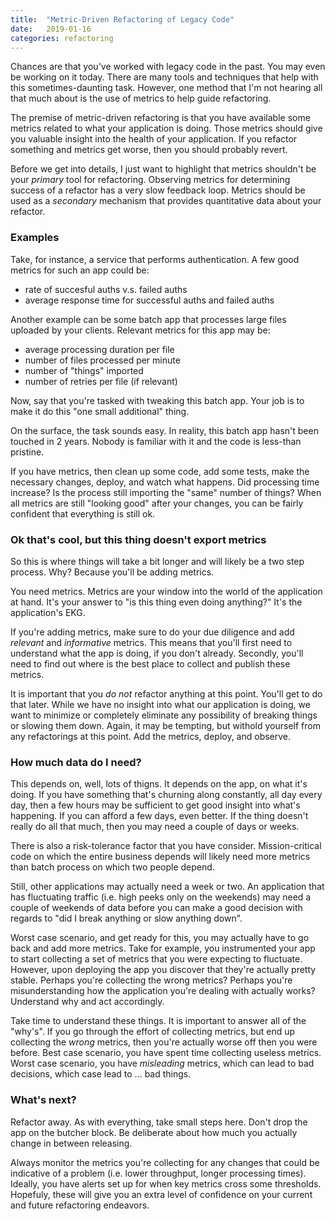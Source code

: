 ```yaml
---
title:  "Metric-Driven Refactoring of Legacy Code"
date:   2019-01-16
categories: refactoring
---
```


Chances are that you've worked with legacy code in the past. You may even be
working on it today.  There are many tools and techniques that help with this
sometimes-daunting task.  However, one method that I'm not hearing all that much
about is the use of metrics to help guide refactoring.

The premise of metric-driven refactoring is that you have available some metrics
related to what your application is doing. Those metrics should give you
valuable insight into the health of your application. If you refactor something
and metrics get worse, then you should probably revert.

Before we get into details, I just want to highlight that metrics shouldn't be
your _primary_ tool for refactoring. Observing metrics for determining success
of a refactor has a very slow feedback loop. Metrics should be used as a
_secondary_ mechanism that provides quantitative data about your refactor.

### Examples

Take, for instance, a service that performs authentication. A few good metrics
for such an app could be:

* rate of succesful auths v.s. failed auths
* average response time for successful auths and failed auths

Another example can be some batch app that processes large files uploaded by
your clients. Relevant metrics for this app may be:

* average processing duration per file
* number of files processed per minute
* number of "things" imported
* number of retries per file (if relevant)

Now, say that you're tasked with tweaking this batch app. Your job is to make
it do this "one small additional" thing.

On the surface, the task sounds easy. In reality, this batch app hasn't been
touched in 2 years. Nobody is familiar with it and the code is less-than
pristine.

If you have metrics, then clean up some code, add some tests, make the necessary
changes, deploy, and watch what happens. Did processing time increase? Is the
process still importing the "same" number of things? When all metrics are still
"looking good" after your changes, you can be fairly confident that everything
is still ok.

### Ok that's cool, but this thing doesn't export metrics

So this is where things will take a bit longer and will likely be a two step
process. Why? Because you'll be adding metrics.

You need metrics. Metrics are your window into the world of the application at
hand. It's your answer to "is this thing even doing anything?" It's the
application's EKG.

If you're adding metrics, make sure to do your due diligence and add _relevant_
and _informative_ metrics. This means that you'll first need to understand what
the app is doing, if you don't already. Secondly, you'll need to find out where
is the best place to collect and publish these metrics.

It is important that you _do not_ refactor anything at this point. You'll get
to do that later. While we have no insight into what our application is doing,
we want to minimize or completely eliminate any possibility of breaking things
or slowing them down. Again, it may be tempting, but withold yourself from any
refactorings at this point. Add the metrics, deploy, and observe.

### How much data do I need?

This depends on, well, lots of thigns. It depends on the app, on what it's
doing. If you have something that's churning along constantly, all day every
day, then a few hours may be sufficient to get good insight into what's
happening. If you can afford a few days, even better. If the thing doesn't
really do all that much, then you may need a couple of days or weeks.

There is also a risk-tolerance factor that you have consider. Mission-critical
code on which the entire business depends will likely need more metrics than
batch process on which two people depend.

Still, other applications may actually need a week or two. An application that
has fluctuating traffic (i.e. high peeks only on the weekends) may need a couple
of weekends of data before you can make a good decision with regards to "did I
break anything or slow anything down".

Worst case scenario, and get ready for this, you may actually have to go back
and add more metrics. Take for example, you instrumented your app to start
collecting a set of metrics that you were expecting to fluctuate. However, upon
deploying the app you discover that they're actually pretty stable. Perhaps
you're collecting the wrong metrics?  Perhaps you're misunderstanding how the
application you're dealing with actually works? Understand why and act
accordingly.

Take time to understand these things. It is important to answer all of the
"why's".  If you go through the effort of collecting metrics, but end up
collecting the _wrong_ metrics, then you're actually worse off then you were
before. Best case scenario, you have spent time collecting useless metrics.
Worst case scenario, you have _misleading_ metrics, which can lead to bad
decisions, which case lead to ... bad things.

### What's next?

Refactor away. As with everything, take small steps here. Don't drop the app on
the butcher block. Be deliberate about how much you actually change in between
releasing.

Always monitor the metrics you're collecting for any changes that could be
indicative of a problem (i.e. lower throughput, longer processing times).
Ideally, you have alerts set up for when key metrics cross some thresholds.
Hopefuly, these will give you an extra level of confidence on your current and
future refactoring endeavors.
